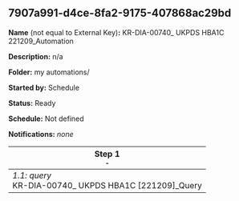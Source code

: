 ## 7907a991-d4ce-8fa2-9175-407868ac29bd

**Name** (not equal to External Key)**:** KR-DIA-00740_ UKPDS HBA1C 221209_Automation

**Description:** n/a

**Folder:** my automations/

**Started by:** Schedule

**Status:** Ready

**Schedule:** Not defined

**Notifications:** _none_


| Step 1<br>_<small>-</small>_ |
| --- |
| _1.1: query_<br>KR-DIA-00740_ UKPDS HBA1C [221209]_Query |
